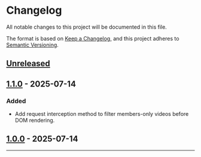 # Changelog

All notable changes to this project will be documented in this file.

The format is based on [Keep a Changelog](https://keepachangelog.com/en/1.0.0/),
and this project adheres to [Semantic Versioning](https://semver.org/spec/v2.0.0.html).

## [Unreleased]

## [1.1.0] - 2025-07-14

### Added
- Add request interception method to filter members-only videos before DOM rendering.

## [1.0.0] - 2025-07-14



---

[Unreleased]: https://github.com/YouG-o/Hide_YouTube_Members-Only/compare/v1.1.0...HEAD
[1.1.0]: https://github.com/YouG-o/Hide_YouTube_Members-Only/compare/v1.0.0...v1.1.0
[1.0.0]: https://github.com/YouG-o/Hide_YouTube_Members-Only/releases/tag/v1.0.0

